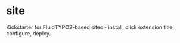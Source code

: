 site
====

Kickstarter for FluidTYPO3-based sites - install, click extension title, configure, deploy.
